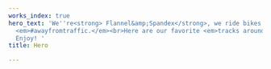 ```yaml
---
works_index: true
hero_text: 'We''re<strong> Flannel&amp;Spandex</strong>, we ride bikes and build routes
  <em>#awayfromtraffic.</em><br>Here are our favorite <em>tracks around Cologne</em>.
  Enjoy! '
title: Hero

---
```

<Hero :text="$page.frontmatter.hero_text" />
<WorksList />